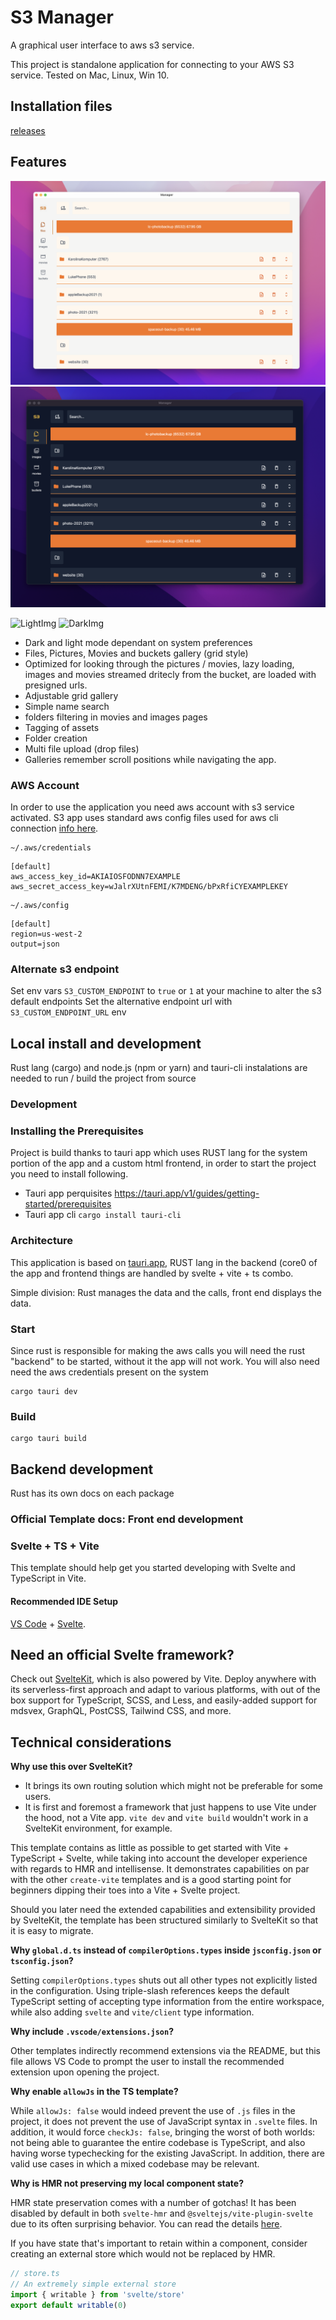 # S3 Manager 

A graphical user interface to aws s3 service. 

This project is standalone application for connecting to your AWS S3 service.
Tested on Mac, Linux, Win 10. 

## Installation files
[releases](https://github.com/MassivDash/S3_Manager/releases)


## Features

![LightFiles](/screenshots/lightFiles.png?raw=true)
![DarkFiles](/screenshots/darkFiles.png?raw=true)

![LightImg](/screenshots/lightImg.png?raw=true)
![DarkImg](/screenshots/darkImg.png?raw=true)




- Dark and light mode dependant on system preferences  
- Files, Pictures, Movies and buckets gallery (grid style)
- Optimized for looking through the pictures / movies, lazy loading, images and movies streamed dritecly from the bucket, are loaded with presigned urls. 
- Adjustable grid gallery 
- Simple name search
- folders filtering in movies and images pages 
- Tagging of assets
- Folder creation
- Multi file upload (drop files)
- Galleries remember scroll positions while navigating the app. 




### AWS Account 
In order to use the application you need aws account with s3 service activated. S3 app uses standard aws config files used for aws cli connection [info here](https://docs.aws.amazon.com/cli/latest/userguide/cli-configure-files.html).  

```
~/.aws/credentials
```

```
[default]
aws_access_key_id=AKIAIOSFODNN7EXAMPLE
aws_secret_access_key=wJalrXUtnFEMI/K7MDENG/bPxRfiCYEXAMPLEKEY
```

```
~/.aws/config
```

```
[default]
region=us-west-2
output=json
```

### Alternate s3 endpoint 

Set env vars ```S3_CUSTOM_ENDPOINT``` to ```true``` or ```1```   at your machine to alter the s3 default endpoints
Set the alternative endpoint url with ```S3_CUSTOM_ENDPOINT_URL``` env

## Local install and development
Rust lang (cargo) and node.js (npm or yarn) and tauri-cli instalations are needed to run / build the project from source

### Development
### Installing the Prerequisites
Project is build thanks to tauri app which uses RUST lang for the system portion of the app and a custom html frontend, in order to start the project you need to install following. 


- Tauri app perquisites https://tauri.app/v1/guides/getting-started/prerequisites 
- Tauri app cli ```cargo install tauri-cli```


### Architecture

This application is based on [tauri.app](https://tauri.app/), RUST lang in the backend (core0 of the app and frontend things are handled by svelte + vite + ts combo. 

Simple division: Rust manages the data and the calls, front end displays the data. 

### Start 


Since rust is responsible for making the aws calls you will need the rust "backend" to be started, without it the app will not work.
You will also need need the aws credentials present on the system
```
cargo tauri dev
```

### Build 

```
cargo tauri build
```


## Backend development
Rust has its own docs on each package 


### Official Template docs:  Front end development
### Svelte + TS + Vite

This template should help get you started developing with Svelte and TypeScript in Vite.

#### Recommended IDE Setup

[VS Code](https://code.visualstudio.com/) + [Svelte](https://marketplace.visualstudio.com/items?itemName=svelte.svelte-vscode).

## Need an official Svelte framework?

Check out [SvelteKit](https://github.com/sveltejs/kit#readme), which is also powered by Vite. Deploy anywhere with its serverless-first approach and adapt to various platforms, with out of the box support for TypeScript, SCSS, and Less, and easily-added support for mdsvex, GraphQL, PostCSS, Tailwind CSS, and more.

## Technical considerations

**Why use this over SvelteKit?**

- It brings its own routing solution which might not be preferable for some users.
- It is first and foremost a framework that just happens to use Vite under the hood, not a Vite app.
  `vite dev` and `vite build` wouldn't work in a SvelteKit environment, for example.

This template contains as little as possible to get started with Vite + TypeScript + Svelte, while taking into account the developer experience with regards to HMR and intellisense. It demonstrates capabilities on par with the other `create-vite` templates and is a good starting point for beginners dipping their toes into a Vite + Svelte project.

Should you later need the extended capabilities and extensibility provided by SvelteKit, the template has been structured similarly to SvelteKit so that it is easy to migrate.

**Why `global.d.ts` instead of `compilerOptions.types` inside `jsconfig.json` or `tsconfig.json`?**

Setting `compilerOptions.types` shuts out all other types not explicitly listed in the configuration. Using triple-slash references keeps the default TypeScript setting of accepting type information from the entire workspace, while also adding `svelte` and `vite/client` type information.

**Why include `.vscode/extensions.json`?**

Other templates indirectly recommend extensions via the README, but this file allows VS Code to prompt the user to install the recommended extension upon opening the project.

**Why enable `allowJs` in the TS template?**

While `allowJs: false` would indeed prevent the use of `.js` files in the project, it does not prevent the use of JavaScript syntax in `.svelte` files. In addition, it would force `checkJs: false`, bringing the worst of both worlds: not being able to guarantee the entire codebase is TypeScript, and also having worse typechecking for the existing JavaScript. In addition, there are valid use cases in which a mixed codebase may be relevant.

**Why is HMR not preserving my local component state?**

HMR state preservation comes with a number of gotchas! It has been disabled by default in both `svelte-hmr` and `@sveltejs/vite-plugin-svelte` due to its often surprising behavior. You can read the details [here](https://github.com/rixo/svelte-hmr#svelte-hmr).

If you have state that's important to retain within a component, consider creating an external store which would not be replaced by HMR.

```ts
// store.ts
// An extremely simple external store
import { writable } from 'svelte/store'
export default writable(0)
```
